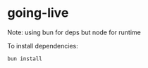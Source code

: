 # going-live

Note: using bun for deps but node for runtime

To install dependencies:

```bash
bun install
```
